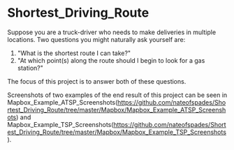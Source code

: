 # Shortest_Driving_Route

Suppose you are a truck-driver who needs to make deliveries in multiple locations. Two questions you might naturally ask yourself are:

1. "What is the shortest route I can take?"
2. "At which point(s) along the route should I begin to look for a gas station?"

The focus of this project is to answer both of these questions. 

Screenshots of two examples of the end result of this project can be seen in Mapbox_Example_ATSP_Screenshots(https://github.com/nateofspades/Shortest_Driving_Route/tree/master/Mapbox/Mapbox_Example_ATSP_Screenshots) and Mapbox_Example_TSP_Screenshots(https://github.com/nateofspades/Shortest_Driving_Route/tree/master/Mapbox/Mapbox_Example_TSP_Screenshots).
